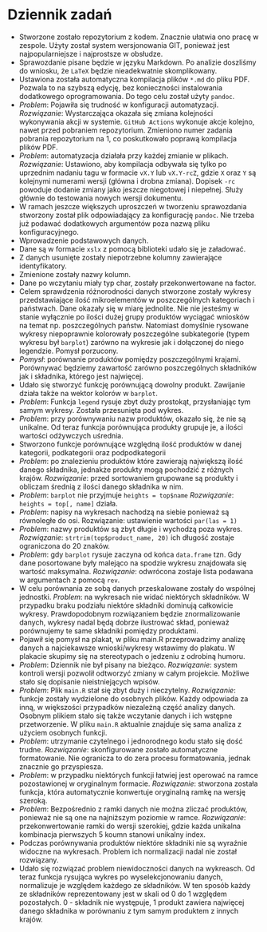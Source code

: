 # Dziennik zadań

- Stworzone zostało repozytorium z kodem. Znacznie ułatwia ono pracę w zespole.
  Użyty został system wersjonowania GIT, ponieważ jest najpopularniejsze i
  najprostsze w obsłudze.
- Sprawozdanie pisane będzie w języku Markdown. Po analizie doszliśmy do
  wniosku, że `LaTeX` będzie nieadekwatnie skomplikowany.
- Ustawiona została automatyczna kompilacja plików `*.md` do pliku PDF. Pozwala
  to na szybszą edycję, bez konieczności instalowania dodatkowego
  oprogramowania. Do tego celu został użyty `pandoc`.
- _Problem_: Pojawiła się trudność w konfiguracji automatyzacji. _Rozwiązanie_:
  Wystarczająca okazała się zmiana kolejności wykonywania akcji w systemie.
  `GitHub Actions` wykonuje akcje kolejno, nawet przed pobraniem repozytorium.
  Zmieniono numer zadania pobrania repozytorium na 1, co poskutkowało poprawą
  kompilacja plików PDF.
- _Problem_: automatyzacja działała przy każdej zmianie w plikach.
  _Rozwiązanie_: Ustawiono, aby kompilacja odbywała się tylko po uprzednim
  nadaniu tagu w formacie `vX.Y` lub `vX.Y-rcZ`, gdzie `X` oraz `Y` są kolejnymi
  numerami wersji (główna i drobna zmiana). Dopisek `-rc` powoduje dodanie
  zmiany jako jeszcze niegotowej i niepełnej. Służy głównie do testowania nowych
  wersji dokumentu.
- W ramach jeszcze większych uproszczeń w tworzeniu sprawozdania stworzony
  został plik odpowiadający za konfigurację `pandoc`. Nie trzeba już podawać
  dodatkowych argumentów poza nazwą pliku konfiguracyjnego.
- Wprowadzenie podstawowych danych.
- Dane są w formacie `xslx` z pomocą biblioteki udało się je załadować.
- Z danych usunięte zostały niepotrzebne kolumny zawierające identyfikatory.
- Zmienione zostały nazwy kolumn.
- Dane po wczytaniu miały typ char, zostały przekonwertowane na factor.
- Celem sprawdzenia różnorodności danych stworzone zostały wykresy
  przedstawiające ilość mikroelementów w poszczególnych kategoriach i państwach.
  Dane okazały się w miarę jednolite. Nie nie jesteśmy w stanie wyłącznie po
  ilości dużej grupy produktów wyciągać wniosków na temat np. poszczególnych
  państw. Natomiast domyślnie rysowane wykresy niepoprawnie kolorowały
  poszczególne subkategorie (typem wykresu był `barplot`) zarówno na wykresie
  jak i dołączonej do niego legendzie. Pomysł porzucony.
- _Pomysł_: porównanie produktów pomiędzy poszczególnymi krajami. Porównywać
  będziemy zawartość zarówno poszczególnych składników jak i składnika, którego
  jest najwięcej.
- Udało się stworzyć funkcję porównującą dowolny produkt. Zawijanie działa także
  na wektor kolorów w `barplot`.
- _Problem_: Funkcja `legend` rysuje zbyt duży prostokąt, przysłaniając tym
  samym wykresy. Została przesunięta pod wykres.
- _Problem_: przy porównywaniu nazw produktów, okazało się, że nie są unikalne.
  Od teraz funkcja porównująca produkty grupuje je, a ilości wartości odżywczych
  uśrednia.
- Stworzono funkcje porównujące względną ilość produktów w danej kategorii,
  podkategorii oraz podpodkategorii
- _Problem_: po znalezieniu produktów które zawierają największą ilość danego
  składnika, jednakże produkty mogą pochodzić z różnych krajów. _Rozwiązanie_:
  przed sortowaniem grupowane są produkty i obliczam średnią z ilości danego
  składnika w nim.
- _Problem_: `barplot` nie przyjmuje `heights = top$name` _Rozwiązanie_:
  `heights = top[, name]` działa.
- _Problem_: napisy na wykresach nachodzą na siebie ponieważ są równoległe do
  osi. Rozwiązanie: ustawienie wartości `par(las = 1)`
- _Problem_: nazwy produktów są zbyt długie i wychodzą poza wykres.
  _Rozwiązanie_: `strtrim(top$product_name, 20)` ich długość zostaje ograniczona
  do 20 znaków.
- _Problem_: gdy `barplot` rysuje zaczyna od końca `data.frame` tzn. Gdy dane
  posortowane były malejąco na spodzie wykresu znajdowała się wartość
  maksymalna. _Rozwiązanie_: odwrócona zostaje lista podawana w argumentach z
  pomocą `rev`.
- W celu porównania ze sobą danych przeskalowane zostały do wspólnej jednostki.
  _Problem_: na wykresach nie widać niektórych składników. W przypadku braku
  podziału niektóre składniki dominują całkowicie wykresy. Prawdopodobnym
  rozwiązaniem będzie znormalizowanie danych, wykresy nadal będą dobrze
  ilustrować skład, ponieważ porównujemy te same składniki pomiędzy produktami.
- Pojawił się pomysł na plakat, w pliku main.R przeprowadzimy analizę danych a
  najciekawsze wnioski/wykresy wstawimy do plakatu. W plakacie skupimy się na
  stereotypach o jedzeniu z odrobiną humoru.
- _Problem_: Dziennik nie był pisany na bieżąco. _Rozwiązanie_: system kontroli
  wersji pozwolił odtworzyć zmiany w całym projekcie. Możliwe stało się
  dopisanie nieistniejących wpisów.
- _Problem_: Plik `main.R` stał się zbyt duży i nieczytelny. _Rozwiązanie_:
  funkcje zostały wydzielone do osobnych plików. Każdy odpowiada za inną, w
  większości przypadków niezależną część analizy danych. Osobnym plikiem stało
  się także wczytanie danych i ich wstępne przetworzenie. W pliku `main.R`
  aktualnie znajduje się sama analiza z użyciem osobnych funkcji.
- _Problem_: utrzymanie czytelnego i jednorodnego kodu stało się dość trudne.
  _Rozwiązanie_: skonfigurowane zostało automatyczne formatowanie. Nie ogranicza
  to do zera procesu formatowania, jednak znacznie go przyspiesza.
- _Problem_: w przypadku niektórych funkcji łatwiej jest operować na ramce
  pozostawionej w oryginalnym formacie. _Rozwiązanie_: stworzona została
  funkcja, która automatycznie konwertuje oryginalną ramkę na wersję szeroką.
- _Problem_: Bezpośrednio z ramki danych nie można zliczać produktów, ponieważ
  nie są one na najniższym poziomie w ramce. _Rozwiązanie_: przekonwertowanie
  ramki do wersji szerokiej, gdzie każda unikalna kombinacja pierwszych 5 koumn
  stanowi unikalny index.
- Podczas porównywania produktów niektóre składniki nie są wyraźnie widoczne na
  wykresach. Problem ich normalizacji nadal nie został rozwiązany.
- Udało się rozwiązać problem niewidoczności danych na wykreasch. Od teraz 
  funkcja rysująca wykres po wyselekcjonowaniu danych, normalizuje je względem
  każdego ze składników. W ten sposób każdy ze składników reprezentowany jest
  w skali od 0 do 1 względem pozostałych. 0 - składnik nie występuje, 1 
  produkt zawiera najwięcej danego składnika w porównaniu z tym samym produktem
  z innych krajów.
